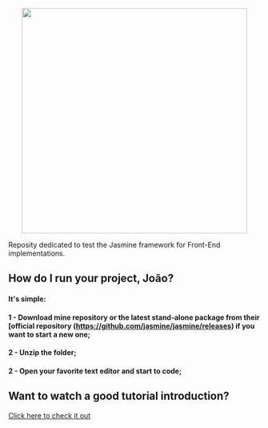 <p align="center">
  <img src="https://github.com/jvlessa/Jasmine-JS--Testings/blob/master/images/logo.svg" width="450">
</p>

Reposity dedicated to test the Jasmine framework for Front-End implementations. 

## How do I run your project, João? 
#### It's simple: 
#### 1 - Download mine repository or the latest stand-alone package from their [official repository (https://github.com/jasmine/jasmine/releases) if you want to start a new one;
#### 2 - Unzip the folder;
#### 2 - Open your favorite text editor and start to code;

## Want to watch a good tutorial introduction? 
[Click here to check it out](https://blog.codeship.com/jasmine-testing-javascript/)
